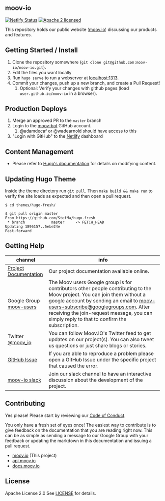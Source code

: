 ## moov-io

[![Netlify Status](https://api.netlify.com/api/v1/badges/f2a38aae-87b3-4af0-9b35-608767d4b199/deploy-status)](https://app.netlify.com/sites/moov-io/deploys)
[![Apache 2 licensed](https://img.shields.io/badge/license-Apache2-blue.svg)](https://raw.githubusercontent.com/moov-io/moov-io/master/LICENSE)

This repository holds our public website ([moov.io](https://moov.io)) discussing our products and features.

## Getting Started / Install

1. Clone the repository somewhere (`git clone git@github.com:moov-io/moov-io.git`).
1. Edit the files you want locally
1. Run `hugo serve` to run a webserver at [localhost:1313](http://localhost:1313).
1. Commit your changes, push up a new branch, and create a Pull Request!
   1. Optional: Verify your changes with github pages (load `user.github.io/moov-io` in a browser).

## Production Deploys

1. Merge an approved PR to the `master` branch
1. Login to the [moov-bot](https://github.com/moov-bot) GitHub account.
   1. @adamdecaf or @wadearnold should have access to this
1. "Login with GitHub" to the [Netlify](https://www.netlify.com/) dashboard

## Content Management

- Please refer to [Hugo's documentation](https://gohugo.io/content-management/) for details on modifying content.

## Updating Hugo Theme

Inside the theme directory run `git pull`. Then `make build && make run` to verify the site loads as expected and then open a pull request.

```
$ cd themes/hugo-fresh/

$ git pull origin master
From https://github.com/StefMa/hugo-fresh
 * branch            master     -> FETCH_HEAD
Updating 1896157..5ebe24e
Fast-forward
```

## Getting Help

 channel | info
 ------- | -------
 [Project Documentation](https://docs.moov.io/) | Our project documentation available online.
 Google Group [moov-users](https://groups.google.com/forum/#!forum/moov-users)| The Moov users Google group is for contributors other people contributing to the Moov project. You can join them without a google account by sending an email to [moov-users+subscribe@googlegroups.com](mailto:moov-users+subscribe@googlegroups.com). After receiving the join-request message, you can simply reply to that to confirm the subscription.
Twitter [@moov_io](https://twitter.com/moov_io)	| You can follow Moov.IO's Twitter feed to get updates on our project(s). You can also tweet us questions or just share blogs or stories.
[GitHub Issue](https://github.com/moov-io) | If you are able to reproduce a problem please open a GitHub Issue under the specific project that caused the error.
[moov-io slack](https://slack.moov.io/) | Join our slack channel to have an interactive discussion about the development of the project.

## Contributing

Yes please! Please start by reviewing our [Code of Conduct](https://github.com/moov-io/ach/blob/master/CODE_OF_CONDUCT.md).

You only have a fresh set of eyes once! The easiest way to contribute is to give feedback on the documentation that you are reading right now. This can be as simple as sending a message to our Google Group with your feedback or updating the markdown in this documentation and issuing a pull request.

- [moov.io](https://moov.io/) (This project)
- [api.moov.io](https://api.moov.io/)
- [docs.moov.io](https://docs.moov.io/)

## License

Apache License 2.0 See [LICENSE](LICENSE) for details.
